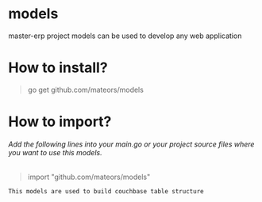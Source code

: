 # models
master-erp project models can be used to develop any web application

# How to install?
> go get github.com/mateors/models

# How to import?
###### Add the following lines into your main.go or your project source files where you want to use this models.
> import "github.com/mateors/models"

`This models are used to build couchbase table structure`
